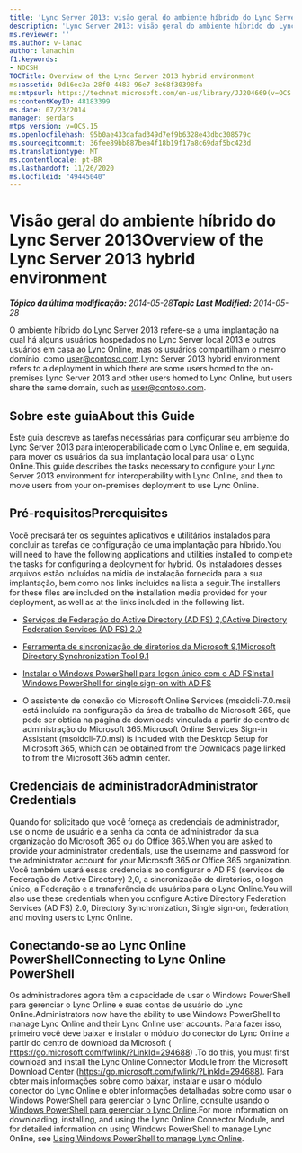 ```yaml
---
title: 'Lync Server 2013: visão geral do ambiente híbrido do Lync Server'
description: 'Lync Server 2013: visão geral do ambiente híbrido do Lync Server.'
ms.reviewer: ''
ms.author: v-lanac
author: lanachin
f1.keywords:
- NOCSH
TOCTitle: Overview of the Lync Server 2013 hybrid environment
ms:assetid: 0d16ec3a-28f0-4483-96e7-8e68f30398fa
ms:mtpsurl: https://technet.microsoft.com/en-us/library/JJ204669(v=OCS.15)
ms:contentKeyID: 48183399
ms.date: 07/23/2014
manager: serdars
mtps_version: v=OCS.15
ms.openlocfilehash: 95b0ae433dafad349d7ef9b6328e43dbc308579c
ms.sourcegitcommit: 36fee89bb887bea4f18b19f17a8c69daf5bc423d
ms.translationtype: MT
ms.contentlocale: pt-BR
ms.lasthandoff: 11/26/2020
ms.locfileid: "49445040"
---
```

# <a name="overview-of-the-lync-server-2013-hybrid-environment"></a><span data-ttu-id="fb004-103">Visão geral do ambiente híbrido do Lync Server 2013</span><span class="sxs-lookup"><span data-stu-id="fb004-103">Overview of the Lync Server 2013 hybrid environment</span></span>

<div data-xmlns="http://www.w3.org/1999/xhtml">

<div class="topic" data-xmlns="http://www.w3.org/1999/xhtml" data-msxsl="urn:schemas-microsoft-com:xslt" data-cs="https://msdn.microsoft.com/">

<div data-asp="https://msdn2.microsoft.com/asp">



</div>

<div id="mainSection">

<div id="mainBody"><span data-ttu-id="fb004-104">

<span> </span></span><span class="sxs-lookup"><span data-stu-id="fb004-104">

<span> </span></span></span>

<span data-ttu-id="fb004-105">_**Tópico da última modificação:** 2014-05-28_</span><span class="sxs-lookup"><span data-stu-id="fb004-105">_**Topic Last Modified:** 2014-05-28_</span></span>

<span data-ttu-id="fb004-106">O ambiente híbrido do Lync Server 2013 refere-se a uma implantação na qual há alguns usuários hospedados no Lync Server local 2013 e outros usuários em casa ao Lync Online, mas os usuários compartilham o mesmo domínio, como user@contoso.com.</span><span class="sxs-lookup"><span data-stu-id="fb004-106">Lync Server 2013 hybrid environment refers to a deployment in which there are some users homed to the on-premises Lync Server 2013 and other users homed to Lync Online, but users share the same domain, such as user@contoso.com.</span></span>

<div>

## <a name="about-this-guide"></a><span data-ttu-id="fb004-107">Sobre este guia</span><span class="sxs-lookup"><span data-stu-id="fb004-107">About this Guide</span></span>

<span data-ttu-id="fb004-108">Este guia descreve as tarefas necessárias para configurar seu ambiente do Lync Server 2013 para interoperabilidade com o Lync Online e, em seguida, para mover os usuários da sua implantação local para usar o Lync Online.</span><span class="sxs-lookup"><span data-stu-id="fb004-108">This guide describes the tasks necessary to configure your Lync Server 2013 environment for interoperability with Lync Online, and then to move users from your on-premises deployment to use Lync Online.</span></span>

</div>

<div>

## <a name="prerequisites"></a><span data-ttu-id="fb004-109">Pré-requisitos</span><span class="sxs-lookup"><span data-stu-id="fb004-109">Prerequisites</span></span>

<span data-ttu-id="fb004-110">Você precisará ter os seguintes aplicativos e utilitários instalados para concluir as tarefas de configuração de uma implantação para híbrido.</span><span class="sxs-lookup"><span data-stu-id="fb004-110">You will need to have the following applications and utilities installed to complete the tasks for configuring a deployment for hybrid.</span></span> <span data-ttu-id="fb004-111">Os instaladores desses arquivos estão incluídos na mídia de instalação fornecida para a sua implantação, bem como nos links incluídos na lista a seguir.</span><span class="sxs-lookup"><span data-stu-id="fb004-111">The installers for these files are included on the installation media provided for your deployment, as well as at the links included in the following list.</span></span>

  - [<span data-ttu-id="fb004-112">Serviços de Federação do Active Directory (AD FS) 2,0</span><span class="sxs-lookup"><span data-stu-id="fb004-112">Active Directory Federation Services (AD FS) 2.0</span></span>](https://go.microsoft.com/fwlink/p/?linkid=257305)

  - [<span data-ttu-id="fb004-113">Ferramenta de sincronização de diretórios da Microsoft 9,1</span><span class="sxs-lookup"><span data-stu-id="fb004-113">Microsoft Directory Synchronization Tool 9.1</span></span>](https://go.microsoft.com/fwlink/p/?linkid=257307)

  - [<span data-ttu-id="fb004-114">Instalar o Windows PowerShell para logon único com o AD FS</span><span class="sxs-lookup"><span data-stu-id="fb004-114">Install Windows PowerShell for single sign-on with AD FS</span></span>](https://go.microsoft.com/fwlink/p/?linkid=398710)

  - <span data-ttu-id="fb004-115">O assistente de conexão do Microsoft Online Services (msoidcli-7.0.msi) está incluído na configuração da área de trabalho do Microsoft 365, que pode ser obtida na página de downloads vinculada a partir do centro de administração do Microsoft 365.</span><span class="sxs-lookup"><span data-stu-id="fb004-115">Microsoft Online Services Sign-in Assistant (msoidcli-7.0.msi) is included with the Desktop Setup for Microsoft 365, which can be obtained from the Downloads page linked to from the Microsoft 365 admin center.</span></span>

</div>

<div>

## <a name="administrator-credentials"></a><span data-ttu-id="fb004-116">Credenciais de administrador</span><span class="sxs-lookup"><span data-stu-id="fb004-116">Administrator Credentials</span></span>

<span data-ttu-id="fb004-117">Quando for solicitado que você forneça as credenciais de administrador, use o nome de usuário e a senha da conta de administrador da sua organização do Microsoft 365 ou do Office 365.</span><span class="sxs-lookup"><span data-stu-id="fb004-117">When you are asked to provide your administrator credentials, use the username and password for the administrator account for your Microsoft 365 or Office 365 organization.</span></span> <span data-ttu-id="fb004-118">Você também usará essas credenciais ao configurar o AD FS (serviços de Federação do Active Directory) 2,0, a sincronização de diretórios, o logon único, a Federação e a transferência de usuários para o Lync Online.</span><span class="sxs-lookup"><span data-stu-id="fb004-118">You will also use these credentials when you configure Active Directory Federation Services (AD FS) 2.0, Directory Synchronization, Single sign-on, federation, and moving users to Lync Online.</span></span>

</div>

<div>

## <a name="connecting-to-lync-online-powershell"></a><span data-ttu-id="fb004-119">Conectando-se ao Lync Online PowerShell</span><span class="sxs-lookup"><span data-stu-id="fb004-119">Connecting to Lync Online PowerShell</span></span>

<span data-ttu-id="fb004-120">Os administradores agora têm a capacidade de usar o Windows PowerShell para gerenciar o Lync Online e suas contas de usuário do Lync Online.</span><span class="sxs-lookup"><span data-stu-id="fb004-120">Administrators now have the ability to use Windows PowerShell to manage Lync Online and their Lync Online user accounts.</span></span> <span data-ttu-id="fb004-121">Para fazer isso, primeiro você deve baixar e instalar o módulo do conector do Lync Online a partir do centro de download da Microsoft ( https://go.microsoft.com/fwlink/?LinkId=294688) .</span><span class="sxs-lookup"><span data-stu-id="fb004-121">To do this, you must first download and install the Lync Online Connector Module from the Microsoft Download Center (https://go.microsoft.com/fwlink/?LinkId=294688).</span></span> <span data-ttu-id="fb004-122">Para obter mais informações sobre como baixar, instalar e usar o módulo conector do Lync Online e obter informações detalhadas sobre como usar o Windows PowerShell para gerenciar o Lync Online, consulte [usando o Windows PowerShell para gerenciar o Lync Online](https://docs.microsoft.com/SkypeForBusiness/set-up-your-computer-for-windows-powershell/set-up-your-computer-for-windows-powershell).</span><span class="sxs-lookup"><span data-stu-id="fb004-122">For more information on downloading, installing, and using the Lync Online Connector Module, and for detailed information on using Windows PowerShell to manage Lync Online, see [Using Windows PowerShell to manage Lync Online](https://docs.microsoft.com/SkypeForBusiness/set-up-your-computer-for-windows-powershell/set-up-your-computer-for-windows-powershell).</span></span>

<span data-ttu-id="fb004-123"></div>

</div>

<span> </span>

</div>

</div>

</span><span class="sxs-lookup"><span data-stu-id="fb004-123"></div>

</div>

<span> </span>

</div>

</div>

</span></span></div>

